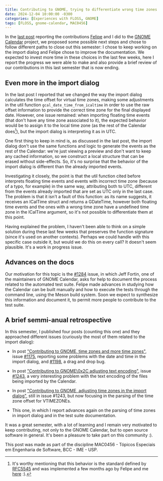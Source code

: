 ```yaml
---
title: Contributing to GNOME, trying to differentiate wrong time zones and normal ones in the Calendar import dialog
date: 2024-12-04 10:00:00 -0300
categories: [Experiences with FLOSS, GNOME]
tags: [FLOSS, gnome-calendar, MAC0456]
---
```


In the [last post](https://otavioolsilva.github.io/posts/contributing-to-gnome-06/) reporting the contributions [Felipe](https://felipeanibal.github.io/) and I did to the [GNOME Calendar](https://apps.gnome.org/en/Calendar/) project, we proposed some possible next steps and chose to follow different paths to close out this semester: I chose to keep working on the import dialog and Felipe chose to improve the documentation. We expected to invest more time in these choices in the last few weeks, here I report the progress we were able to make and also provide a brief review of our contributions in this last semester that is now ending.

## Even more in the import dialog

In the last post I reported that we changed the way the import dialog calculates the time offset for virtual time zones, making some adjustments in the util function `gcal_date_time_from_icaltime` in order to use the raw offset information to provide the correct time zone for the final displayed date. However, one issue remained: when importing floating time events (that don't have any time zone associated to it), the expected behavior would be to assign it to the local time zone (as the rest of the Calendar does[^1]), but the import dialog is interpreting it as in UTC.

One first thing to keep in mind is, as discussed in the last post, the import dialog don't use the same functions and logic to generate the events as the rest of the Calendar: we're just viewing a preview and don't want to keep any cached information, so we construct a local structure that can be erased without side-effects. So, it's no surprise that the behavior of the import dialog is different than the already imported events.

Investigating it closely, the point is that the util function cited before interprets floating time events and events with incorrect time zone (because of a typo, for example) in the same way, attributing both to UTC, different from the events already imported that are set as UTC only in the last case. The problem is that it isn't a fault of this function: as its name suggests, it receives an ICalTime struct and returns a GDateTime, however both floating time events and the ones with a wrong time zone have a undefined time zone in the ICalTime argument, so it's not possible to differentiate them at this point.

Having explained the problem, I haven't been able to think on a simple solution during these last few weeks that preserves the function signature (since it's used on another contexts). Perhaps we could handle with this specific case outside it, but would we do this on every call? It doesn't seem plausible. It's a work in progress issue.

## Advances on the docs

Our motivation for this topic is the [#1284](https://gitlab.gnome.org/GNOME/gnome-calendar/-/issues/1284) issue, in which Jeff Fortin, one of the maintainers of GNOME Calendar, asks for help to document the process related to the automated test suite. Felipe made advances in studying how the Calendar can be built manually and how to execute the tests through the command line, using the Meson build system. Soon we expect to synthesize this information and document it, to permit more people to contribute to the test suite.

## A brief semmi-anual retrospective

In this semester, I published four posts (counting this one) and they approached different issues (curiously the most of them related to the import dialog):

- In post ["Contributing to GNOME, time zones and more time zones"](https://otavioolsilva.github.io/posts/contributing-to-gnome-04/), issue [#1175](https://gitlab.gnome.org/GNOME/gnome-calendar/-/issues/1175), reporting some problems with the date and time in the import dialog, and [#1198](https://gitlab.gnome.org/GNOME/gnome-calendar/-/issues/1198), a drag and drop bug.

- In post ["Contributing to GNOME\0x2C adjusting text encoding"](https://otavioolsilva.github.io/posts/contributing-to-gnome-05/), issue [#1243](https://gitlab.gnome.org/GNOME/gnome-calendar/-/issues/1243), a very interesting problem with the text encoding of the files being imported by the Calendar.

- In post ["Contributing to GNOME, adjusting time zones in the import dialog"](https://otavioolsilva.github.io/posts/contributing-to-gnome-06/), still in issue #1243, but now focusing in the parsing of the time zone offset for VTIMEZONEs.

- This one, in which I report advances again on the parsing of time zones in import dialog and in the test suite documentation.

It was a great semester, with a lot of learning and I remain very motivated to keep contributing, not only to the GNOME Calendar, but to open source software in general. It's been a pleasure to take part on this community :).

This post was made as part of the discipline MAC0456 - Tópicos Especiais em Engenharia de Software, BCC - IME - USP.

[^1]: It's worthy mentioning that this behavior is the standard defined by [RFC5545](https://datatracker.ietf.org/doc/html/rfc5545) and was implemented a few months ago by Felipe and me [here](https://gitlab.gnome.org/GNOME/gnome-calendar/-/commit/5ce7b210dce80de17f1802fb1ccbaee261935cf3) :).
